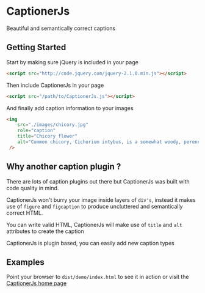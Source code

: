 CaptionerJs
==============================================================================
Beautiful and semantically correct captions

Getting Started
-------------------------------------------------------------------------------
Start by making sure jQuery is included in your page

```html
<script src="http://code.jquery.com/jquery-2.1.0.min.js"></script>
```

Then include CaptionerJs in your page

```html
<script src="/path/to/CaptionerJs.js"></script>
```

And finally add caption information to your images

```html
<img
    src="./images/chicory.jpg"
    role="caption"
    title="Chicory flower"
    alt="Common chicory, Cichorium intybus, is a somewhat woody, perennial herbaceous plant usually with bright blue flowers, rarely white or pink."
 />
```

Why another caption plugin ?
-------------------------------------------------------------------------------
There are lots of caption plugins out there but CaptionerJs was built with code quality in mind.

CaptionerJs won't burry your image inside layers of ```div's```, instead it makes use of ```figure``` and
 ```figcaption``` to produce uncluttered and semantically correct HTML.

You can write valid HTML, CaptionerJs will make use of ```title``` and ```alt```
attributes to create the caption

CaptionerJs is plugin based, you can easily add new caption types

Examples
-------------------------------------------------------------------------------
Point your browser to ```dist/demo/index.html``` to see it in action or visit
the [CaptionerJs home page](http://francodacosta.com/captionerJs)
